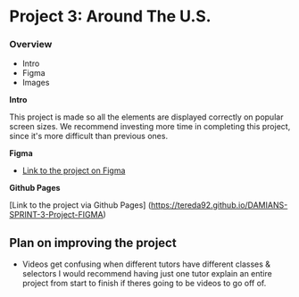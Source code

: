 # Project 3: Around The U.S.

### Overview

- Intro
- Figma
- Images

**Intro**

This project is made so all the elements are displayed correctly on popular screen sizes. We recommend investing more time in completing this project, since it's more difficult than previous ones.

**Figma**

- [Link to the project on Figma](https://www.figma.com/file/ii4xxsJ0ghevUOcssTlHZv/Sprint-3%3A-Around-the-US?node-id=0%3A1)

**Github Pages**

[Link to the project via Github Pages] (https://tereda92.github.io/DAMIANS-SPRINT-3-Project-FIGMA)

## Plan on improving the project

- Videos get confusing when different tutors have different classes & selectors I would recommend having just one tutor explain an entire project from start to finish if theres going to be videos to go off of.
